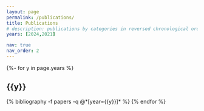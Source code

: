 ```yaml
---
layout: page
permalink: /publications/
title: Publications
# description: publications by categories in reversed chronological order. generated by jekyll-scholar.
years: [2024,2021]

nav: true
nav_order: 2
---
```

<!-- _pages/publications.md -->
<div class="publications">

{%- for y in page.years %}
  <h2 class="year">{{y}}</h2>
  {% bibliography -f papers -q @*[year={{y}}]* %}
{% endfor %}

</div>
